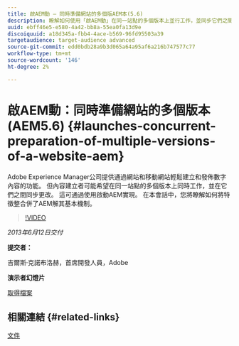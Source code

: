 ```yaml
---
title: 啟AEM動 — 同時準備網站的多個版AEM本(5.6)
description: 瞭解如何使用「啟AEM動」在同一站點的多個版本上並行工作，並同步它們之間的更改。 瞭解AEM發佈是如何整合AEM的，並瞭解其基本機制。
uuid: ebff46e5-e580-4a42-bb8a-55ea0fa13d9e
discoiquuid: a18d345a-fbb4-4ace-b569-96fd95503a39
targetaudience: target-audience advanced
source-git-commit: edd0bdb28a9b3d065a64a95af6a216b747577c77
workflow-type: tm+mt
source-wordcount: '146'
ht-degree: 2%

---
```


# 啟AEM動：同時準備網站的多個版本(AEM5.6) {#launches-concurrent-preparation-of-multiple-versions-of-a-website-aem}

Adobe Experience Manager公司提供通過網站和移動網站輕鬆建立和發佈數字內容的功能。 但內容建立者可能希望在同一站點的多個版本上同時工作，並在它們之間同步更改。 這可通過使用啟動AEM實現。 在本會話中，您將瞭解如何將特徵整合併了AEM解其基本機制。

>[!VIDEO](https://video.tv.adobe.com/v/19579/?quality=9)

*2013年6月12日交付*

**提交者：**

吉爾斯·克諾布洛赫，首席開發人員，Adobe

**演示者幻燈片**

[取得檔案](assets/2013-06-12-launches-cqgems.pdf)

## 相關連結 {#related-links}

[文件](http://docs.adobe.com/docs/en/cq/current/wcm/launches.html)

<!--
[Get back to the Overview](https://helpx.adobe.com/experience-manager/kt/eseminars/gems/aem-index.html)
-->
